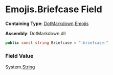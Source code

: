 # Emojis\.Briefcase Field

**Containing Type**: [DotMarkdown](../../README.md)\.[Emojis](../README.md)

**Assembly**: DotMarkdown\.dll

```csharp
public const string Briefcase = ":briefcase:"
```

### Field Value

System\.[String](https://docs.microsoft.com/en-us/dotnet/api/system.string)